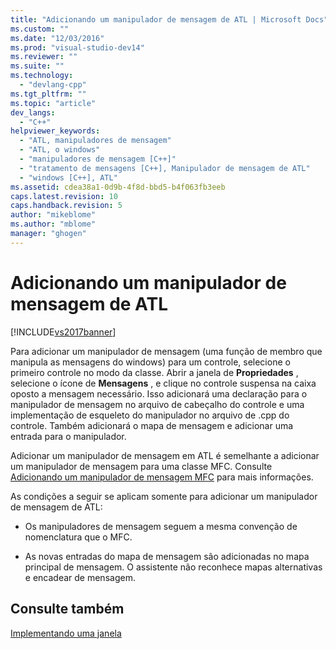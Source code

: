 ```yaml
---
title: "Adicionando um manipulador de mensagem de ATL | Microsoft Docs"
ms.custom: ""
ms.date: "12/03/2016"
ms.prod: "visual-studio-dev14"
ms.reviewer: ""
ms.suite: ""
ms.technology: 
  - "devlang-cpp"
ms.tgt_pltfrm: ""
ms.topic: "article"
dev_langs: 
  - "C++"
helpviewer_keywords: 
  - "ATL, manipuladores de mensagem"
  - "ATL, o windows"
  - "manipuladores de mensagem [C++]"
  - "tratamento de mensagens [C++], Manipulador de mensagem de ATL"
  - "windows [C++], ATL"
ms.assetid: cdea38a1-0d9b-4f8d-bbd5-b4f063fb3eeb
caps.latest.revision: 10
caps.handback.revision: 5
author: "mikeblome"
ms.author: "mblome"
manager: "ghogen"
---
```

# Adicionando um manipulador de mensagem de ATL
[!INCLUDE[vs2017banner](../assembler/inline/includes/vs2017banner.md)]

Para adicionar um manipulador de mensagem \(uma função de membro que manipula as mensagens do windows\) para um controle, selecione o primeiro controle no modo da classe.  Abrir a janela de **Propriedades** , selecione o ícone de **Mensagens** , e clique no controle suspensa na caixa oposto a mensagem necessário.  Isso adicionará uma declaração para o manipulador de mensagem no arquivo de cabeçalho do controle e uma implementação de esqueleto do manipulador no arquivo de .cpp do controle.  Também adicionará o mapa de mensagem e adicionar uma entrada para o manipulador.  
  
 Adicionar um manipulador de mensagem em ATL é semelhante a adicionar um manipulador de mensagem para uma classe MFC.  Consulte [Adicionando um manipulador de mensagem MFC](../mfc/reference/adding-an-mfc-message-handler.md) para mais informações.  
  
 As condições a seguir se aplicam somente para adicionar um manipulador de mensagem de ATL:  
  
-   Os manipuladores de mensagem seguem a mesma convenção de nomenclatura que o MFC.  
  
-   As novas entradas do mapa de mensagem são adicionadas no mapa principal de mensagem.  O assistente não reconhece mapas alternativas e encadear de mensagem.  
  
## Consulte também  
 [Implementando uma janela](../atl/implementing-a-window.md)